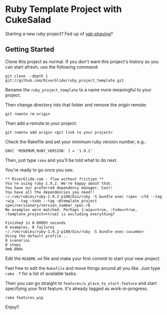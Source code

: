 # Ruby Template Project with CukeSalad

Starting a new ruby project? Fed up of [yak-shaving](http://www.urbandictionary.com/define.php?term=yak%20shaving)?

## Getting Started
Clone this project as normal. If you don't want this project's history so you can start afresh, use the following command:

    git clone --depth 1 git://github.com/RiverGlide/ruby_project_template.git

Rename the `ruby_project_template` to a name more meaningful to your project.

Then change directory into that folder and remove the _origin_  remote:

    git remote rm origin

Then add a remote to your project:

    git remote add origin <git link to your project>

Check the Rakefile and set your minimum ruby version number, e.g.:
   
    ENV[ 'MINIMUM_RUBY_VERSION' ] = '1.9.2'

Then, just type `rake` and you'll be told what to do next.

You're ready to go once you see:

    ** RiverGlide.com - flow without friction **
    You're using ruby 1.9.2. We're happy about that.
    You have our preferred dependency manager. Cool!
    You have all the dependencies you need!!
    ~/.rvm/rubies/ruby-1.9.2-p180/bin/ruby -S bundle exec rspec -cfd --tag ~wip --tag ~todo --tag ~@template_project spec/versionary/version_number_spec.rb
    No examples were matched. Perhaps {:wip=>true, :todo=>true, :template_project=>true} is excluding everything?

    Finished in 0.00003 seconds
    0 examples, 0 failures
    ~/.rvm/rubies/ruby-1.9.2-p180/bin/ruby -S bundle exec cucumber 
    Using the default profile...
    0 scenarios
    0 steps
    0m0.000s

Edit the `README.md` file and make your first commit to start your new project.

Feel free to edit the `Rakefile` and move things around all you like. Just type `rake -T` for a list of available tasks.

Then you can go straight to `features/a_place_to_start.feature` and start specifying your first feature. It's already tagged as work-in-progress.

    rake features_wip

Enjoy!!
